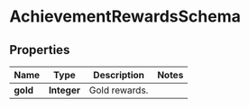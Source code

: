 

# AchievementRewardsSchema


## Properties

| Name | Type | Description | Notes |
|------------ | ------------- | ------------- | -------------|
|**gold** | **Integer** | Gold rewards. |  |




